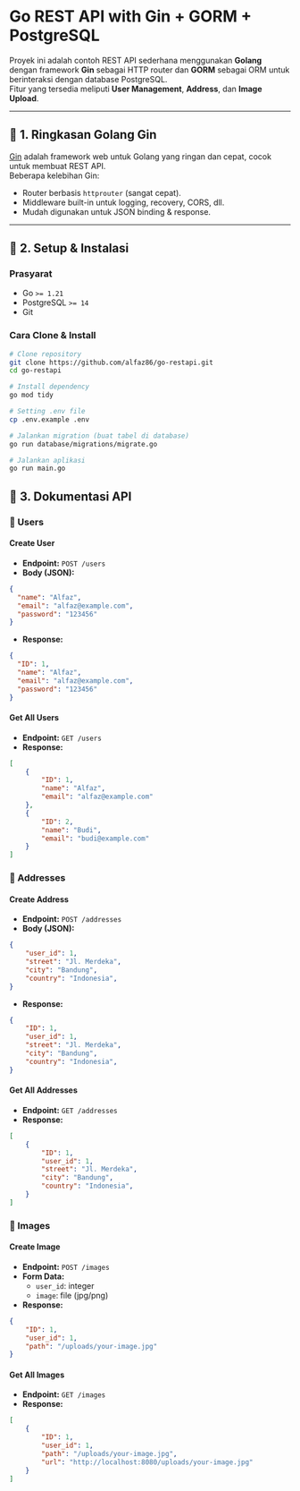 # Go REST API with Gin + GORM + PostgreSQL

Proyek ini adalah contoh REST API sederhana menggunakan **Golang** dengan framework **Gin** sebagai HTTP router dan **GORM** sebagai ORM untuk berinteraksi dengan database PostgreSQL.  
Fitur yang tersedia meliputi **User Management**, **Address**, dan **Image Upload**.

---

## 📌 1. Ringkasan Golang Gin
[Gin](https://github.com/gin-gonic/gin) adalah framework web untuk Golang yang ringan dan cepat, cocok untuk membuat REST API.  
Beberapa kelebihan Gin:
- Router berbasis `httprouter` (sangat cepat).
- Middleware built-in untuk logging, recovery, CORS, dll.
- Mudah digunakan untuk JSON binding & response.

---

## 📌 2. Setup & Instalasi

### Prasyarat
- Go `>= 1.21`
- PostgreSQL `>= 14`
- Git

### Cara Clone & Install
```bash
# Clone repository
git clone https://github.com/alfaz86/go-restapi.git
cd go-restapi

# Install dependency
go mod tidy

# Setting .env file
cp .env.example .env

# Jalankan migration (buat tabel di database)
go run database/migrations/migrate.go

# Jalankan aplikasi
go run main.go
```

## 📌 3. Dokumentasi API

### 🔹 Users

#### Create User
- **Endpoint:** `POST /users`
- **Body (JSON):**
```json
{
  "name": "Alfaz",
  "email": "alfaz@example.com",
  "password": "123456"
}
```
- **Response:**
```json
{
  "ID": 1,
  "name": "Alfaz",
  "email": "alfaz@example.com",
  "password": "123456"
}
```
#### Get All Users
- **Endpoint:** `GET /users`
- **Response:**
```json
[
    {
        "ID": 1,
        "name": "Alfaz",
        "email": "alfaz@example.com"
    },
    {
        "ID": 2,
        "name": "Budi",
        "email": "budi@example.com"
    }
]
```

### 🔹 Addresses

#### Create Address
- **Endpoint:** `POST /addresses`
- **Body (JSON):**
```json
{
    "user_id": 1,
    "street": "Jl. Merdeka",
    "city": "Bandung",
    "country": "Indonesia",
}
```
- **Response:**
```json
{
    "ID": 1,
    "user_id": 1,
    "street": "Jl. Merdeka",
    "city": "Bandung",
    "country": "Indonesia",
}
```

#### Get All Addresses
- **Endpoint:** `GET /addresses`
- **Response:**
```json
[
    {
        "ID": 1,
        "user_id": 1,
        "street": "Jl. Merdeka",
        "city": "Bandung",
        "country": "Indonesia",
    }
]
```

### 🔹 Images

#### Create Image
- **Endpoint:** `POST /images`
- **Form Data:**  
    - `user_id`: integer  
    - `image`: file (jpg/png)
- **Response:**
```json
{
    "ID": 1,
    "user_id": 1,
    "path": "/uploads/your-image.jpg"
}
```

#### Get All Images
- **Endpoint:** `GET /images`
- **Response:**
```json
[
    {
        "ID": 1,
        "user_id": 1,
        "path": "/uploads/your-image.jpg",
        "url": "http://localhost:8080/uploads/your-image.jpg"
    }
]
```